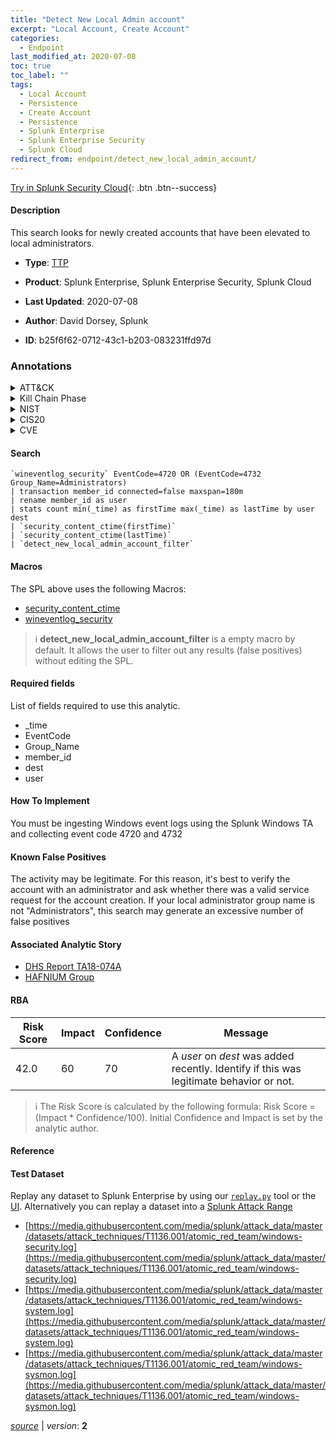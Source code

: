 ```yaml
---
title: "Detect New Local Admin account"
excerpt: "Local Account, Create Account"
categories:
  - Endpoint
last_modified_at: 2020-07-08
toc: true
toc_label: ""
tags:
  - Local Account
  - Persistence
  - Create Account
  - Persistence
  - Splunk Enterprise
  - Splunk Enterprise Security
  - Splunk Cloud
redirect_from: endpoint/detect_new_local_admin_account/
---
```




[Try in Splunk Security Cloud](https://www.splunk.com/en_us/cyber-security.html){: .btn .btn--success}

#### Description

This search looks for newly created accounts that have been elevated to local administrators.

- **Type**: [TTP](https://github.com/splunk/security_content/wiki/Detection-Analytic-Types)
- **Product**: Splunk Enterprise, Splunk Enterprise Security, Splunk Cloud

- **Last Updated**: 2020-07-08
- **Author**: David Dorsey, Splunk
- **ID**: b25f6f62-0712-43c1-b203-083231ffd97d

### Annotations
<details>
  <summary>ATT&CK</summary>

<div markdown="1">

#### [ATT&CK](https://attack.mitre.org/)

| ID          | Technique   | Tactic         |
| ----------- | ----------- |--------------- |
| [T1136.001](https://attack.mitre.org/techniques/T1136/001/) | Local Account | Persistence |

| [T1136](https://attack.mitre.org/techniques/T1136/) | Create Account | Persistence |

</div>
</details>


<details>
  <summary>Kill Chain Phase</summary>

<div markdown="1">

* Actions on Objectives
* Command &amp; Control


</div>
</details>


<details>
  <summary>NIST</summary>

<div markdown="1">

* PR.AC
* DE.CM



</div>
</details>

<details>
  <summary>CIS20</summary>

<div markdown="1">

* CIS 16



</div>
</details>

<details>
  <summary>CVE</summary>

<div markdown="1">


</div>
</details>


#### Search

```
`wineventlog_security` EventCode=4720 OR (EventCode=4732 Group_Name=Administrators) 
| transaction member_id connected=false maxspan=180m 
| rename member_id as user 
| stats count min(_time) as firstTime max(_time) as lastTime by user dest 
| `security_content_ctime(firstTime)`
| `security_content_ctime(lastTime)` 
| `detect_new_local_admin_account_filter`
```

#### Macros
The SPL above uses the following Macros:
* [security_content_ctime](https://github.com/splunk/security_content/blob/develop/macros/security_content_ctime.yml)
* [wineventlog_security](https://github.com/splunk/security_content/blob/develop/macros/wineventlog_security.yml)

> :information_source:
> **detect_new_local_admin_account_filter** is a empty macro by default. It allows the user to filter out any results (false positives) without editing the SPL.



#### Required fields
List of fields required to use this analytic.
* _time
* EventCode
* Group_Name
* member_id
* dest
* user



#### How To Implement
You must be ingesting Windows event logs using the Splunk Windows TA and collecting event code 4720 and 4732
#### Known False Positives
The activity may be legitimate. For this reason, it&#39;s best to verify the account with an administrator and ask whether there was a valid service request for the account creation. If your local administrator group name is not &#34;Administrators&#34;, this search may generate an excessive number of false positives

#### Associated Analytic Story
* [DHS Report TA18-074A](/stories/dhs_report_ta18-074a)
* [HAFNIUM Group](/stories/hafnium_group)




#### RBA

| Risk Score  | Impact      | Confidence   | Message      |
| ----------- | ----------- |--------------|--------------|
| 42.0 | 60 | 70 | A $user$ on $dest$ was added recently. Identify if this was legitimate behavior or not. |


> :information_source:
> The Risk Score is calculated by the following formula: Risk Score = (Impact * Confidence/100). Initial Confidence and Impact is set by the analytic author.


#### Reference


#### Test Dataset
Replay any dataset to Splunk Enterprise by using our [`replay.py`](https://github.com/splunk/attack_data#using-replaypy) tool or the [UI](https://github.com/splunk/attack_data#using-ui).
Alternatively you can replay a dataset into a [Splunk Attack Range](https://github.com/splunk/attack_range#replay-dumps-into-attack-range-splunk-server)

* [https://media.githubusercontent.com/media/splunk/attack_data/master/datasets/attack_techniques/T1136.001/atomic_red_team/windows-security.log](https://media.githubusercontent.com/media/splunk/attack_data/master/datasets/attack_techniques/T1136.001/atomic_red_team/windows-security.log)
* [https://media.githubusercontent.com/media/splunk/attack_data/master/datasets/attack_techniques/T1136.001/atomic_red_team/windows-system.log](https://media.githubusercontent.com/media/splunk/attack_data/master/datasets/attack_techniques/T1136.001/atomic_red_team/windows-system.log)
* [https://media.githubusercontent.com/media/splunk/attack_data/master/datasets/attack_techniques/T1136.001/atomic_red_team/windows-sysmon.log](https://media.githubusercontent.com/media/splunk/attack_data/master/datasets/attack_techniques/T1136.001/atomic_red_team/windows-sysmon.log)



[*source*](https://github.com/splunk/security_content/tree/develop/detections/endpoint/detect_new_local_admin_account.yml) \| *version*: **2**